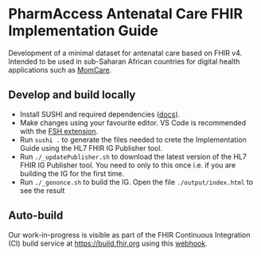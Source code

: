 # PharmAccess Antenatal Care FHIR Implementation Guide

Development of a minimal dataset for antenatal care based on FHIR v4. Intended to be used in sub-Saharan African countries for digital health applications such as [MomCare](https://www.pharmaccess.org/update/momcare-co-winner-of-the-commonwealth-digital-health-awards/).


## Develop and build locally

- Install SUSHI and required dependencies ([docs](https://fshschool.org/docs/sushi/)).
- Make changes using your favourite editor. VS Code is recommended with the [FSH extension](https://fshschool.org/docs/vscode/).
- Run `sushi .` to generate the files needed to crete the Implementation Guide using the HL7 FHIR IG Publisher tool.
- Run `./_updatePublisher.sh` to download the latest version of the HL7 FHIR IG Publisher tool. You need to only to this once i.e. if you are building the IG for the first time.
- Run `./_genonce.sh` to build the IG. Open the file `./output/index.html` to see the result

## Auto-build

Our work-in-progress is visible as part of the FHIR Continuous Integration (CI) build service at https://build.fhir.org using this [webhook](https://github.com/FHIR/auto-ig-builder).